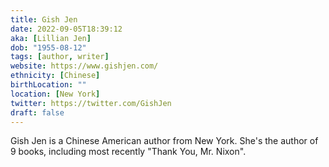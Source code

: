 ```yaml
---
title: Gish Jen
date: 2022-09-05T18:39:12
aka: [Lillian Jen]
dob: "1955-08-12"
tags: [author, writer]
website: https://www.gishjen.com/
ethnicity: [Chinese]
birthLocation: ""
location: [New York]
twitter: https://twitter.com/GishJen
draft: false
---
```


Gish Jen is a Chinese American author from New York. She's the author of 9 books, including most recently "Thank You, Mr. Nixon".